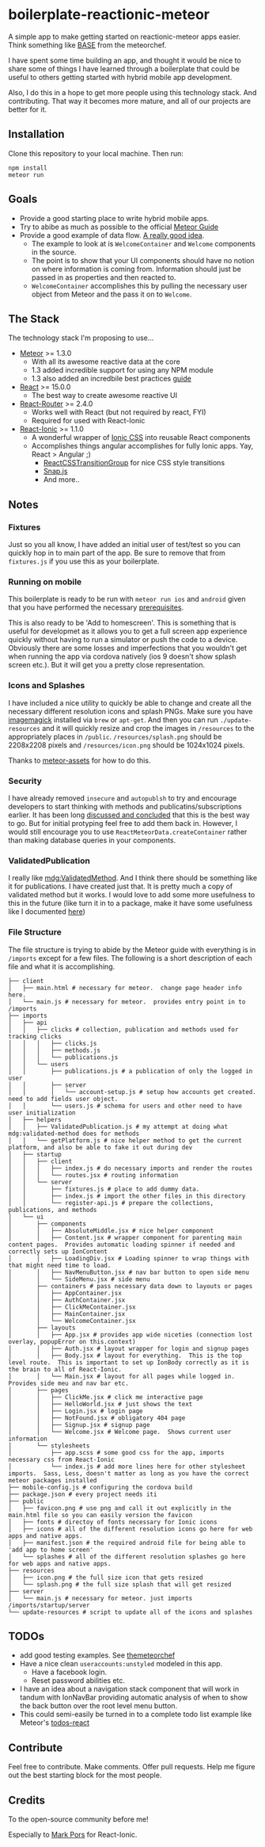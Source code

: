 # boilerplate-reactionic-meteor

A simple app to make getting started on reactionic-meteor apps easier.  Think something like [BASE](https://github.com/themeteorchef/base) from the meteorchef.

I have spent some time building an app, and thought it would be nice to share some of things I have learned through a boilerplate that could be useful to others getting started with hybrid mobile app development.

Also, I do this in a hope to get more people using this technology stack.  And contributing.  That way it becomes more mature, and all of our projects are better for it.

## Installation

Clone this repository to your local machine.  Then run:

```
npm install
meteor run
```

## Goals

* Provide a good starting place to write hybrid mobile apps.
* Try to abibe as much as possible to the official [Meteor Guide](http://guide.meteor.com/)
* Provide a good example of data flow. [A really good idea](http://guide.meteor.com/react.html#using-createContainer).
  * The example to look at is `WelcomeContainer` and `Welcome` components in the source.
  * The point is to show that your UI components should have no notion on where information is coming from.  Information should just be passed in as properties and then reacted to.
  * `WelcomeContainer` accomplishes this by pulling the necessary user object from Meteor and the pass it on to `Welcome`.

## The Stack

The technology stack I'm proposing to use...

* [Meteor](https://www.meteor.com/) >= 1.3.0
  * With all its awesome reactive data at the core
  * 1.3 added incredible support for using any NPM module
  * 1.3 also added an incredbile best practices [guide](http://guide.meteor.com/)
* [React](https://facebook.github.io/react/index.html) >= 15.0.0
  * The best way to create awesome reactive UI
* [React-Router](https://github.com/reactjs/react-router) >= 2.4.0
  * Works well with React (but not required by react, FYI)
  * Required for used with React-Ionic
* [React-Ionic](http://reactionic.github.io/) >= 1.1.0
  * A wonderful wrapper of [Ionic CSS](http://ionicframework.com/docs/components/) into reusable React components
  * Accomplishes things angular accomplishes for fully Ionic apps. Yay, React > Angular ;)
    * [ReactCSSTransitionGroup](https://facebook.github.io/react/docs/animation.html) for nice CSS style transitions
    * [Snap.js](https://github.com/jakiestfu/Snap.js/)
    * And more..


## Notes

### Fixtures

Just so you all know, I have added an initial user of test/test so you can quickly hop in to main part of the app.  Be sure to remove that from `fixtures.js` if you use this as your boilerplate.

### Running on mobile

This boilerplate is ready to be run with `meteor run ios` and `android` given that you have performed the necessary [prerequisites](http://guide.meteor.com/mobile.html#installing-prerequisites).

This is also ready to be 'Add to homescreen'.  This is something that is useful for developmet as it allows you to get a full screen app experience quickly without having to run a simulator or push the code to a device.  Obviously there are some losses and imperfections that you wouldn't get when running the app via cordova natively (ios 9 doesn't show splash screen etc.).  But it will get you a pretty close representation.

### Icons and Splashes

I have included a nice utility to quickly be able to change and create all the necessary different resolution icons and splash PNGs.  Make sure you have [imagemagick](http://www.imagemagick.org/script/index.php) installed via `brew` or `apt-get`.  And then you can run `./update-resources` and it will quickly resize and crop the images in `/resources` to the appropriately places in `/public`.  `/resources/splash.png` should be 2208x2208 pixels and `/resources/icon.png` should be 1024x1024 pixels.

Thanks to [meteor-assets](https://github.com/lpender/meteor-assets) for how to do this.

### Security

I have already removed `insecure` and `autopublsh` to try and encourage developers to start thinking with methods and publicatins/subscriptions earlier.  It has been long [discussed and concluded](http://guide.meteor.com/security.html#allow-deny) that this is the best way to go.  But for initial protyping feel free to add them back in.  However, I would still encourage you to use `ReactMeteorData.createContainer` rather than making database queries in your components.

### ValidatedPublication

I really like [mdg:ValidatedMethod](https://github.com/meteor/validated-method).  And I think there should be something like it for publications.  I have created just that.  It is pretty much a copy of validated method but it works.  I would love to add some more usefulness to this in the future (like turn it in to a package, make it have some usefulness like I documented [here](https://github.com/meteor/validated-method/issues/51))

### File Structure

The file structure is trying to abide by the Meteor guide with everything is in `/imports` except for a few files.  The following is a short description of each file and what it is accomplishing.

```
├── client
│   ├── main.html # necessary for meteor.  change page header info here.
│   └── main.js # necessary for meteor.  provides entry point in to /imports
├── imports
│   ├── api
│   │   ├── clicks # collection, publication and methods used for tracking clicks
│   │   │   ├── clicks.js
│   │   │   ├── methods.js
│   │   │   └── publications.js
│   │   └── users
│   │       ├── publications.js # a publication of only the logged in user
│   │       ├── server
│   │       │   └── account-setup.js # setup how accounts get created.  need to add fields user object.
│   │       └── users.js # schema for users and other need to have user initialization
│   ├── helpers
│   │   ├── ValidatedPublication.js # my attempt at doing what mdg:validated-method does for methods
│   │   └── getPlatform.js # nice helper method to get the current platform, and also be able to fake it out during dev
│   ├── startup
│   │   ├── client
│   │   │   ├── index.js # do necessary imports and render the routes
│   │   │   └── routes.jsx # routing information
│   │   └── server
│   │       ├── fixtures.js # place to add dummy data.
│   │       ├── index.js # import the other files in this directory
│   │       └── register-api.js # prepare the collections, publications, and methods
│   └── ui
│       ├── components
│       │   ├── AbsoluteMiddle.jsx # nice helper component
│       │   ├── Content.jsx # wrapper component for parenting main content pages.  Provides automatic loading spinner if needed and correctly sets up IonContent
│       │   ├── LoadingDiv.jsx # Loading spinner to wrap things with that might need time to load.
│       │   ├── NavMenuButton.jsx # nav bar button to open side menu
│       │   └── SideMenu.jsx # side menu
│       ├── containers # pass necessary data down to layouts or pages
│       │   ├── AppContainer.jsx
│       │   ├── AuthContainer.jsx
│       │   ├── ClickMeContainer.jsx
│       │   ├── MainContainer.jsx
│       │   └── WelcomeContainer.jsx
│       ├── layouts
│       │   ├── App.jsx # provides app wide niceties (connection lost overlay, popupError on this.context)
│       │   ├── Auth.jsx # layout wrapper for login and signup pages
│       │   ├── Body.jsx # layout for everything.  This is the top level route.  This is important to set up IonBody correctly as it is the brain to all of React-Ionic.
│       │   └── Main.jsx # layout for all pages while logged in.  Provides side meu and nav bar etc.
│       ├── pages
│       │   ├── ClickMe.jsx # click me interactive page
│       │   ├── HelloWorld.jsx # just shows the text
│       │   ├── Login.jsx # login page
│       │   ├── NotFound.jsx # obligatory 404 page
│       │   ├── Signup.jsx # signup page
│       │   └── Welcome.jsx # Welcome page.  Shows current user information
│       └── stylesheets
│           ├── app.scss # some good css for the app, imports necessary css from React-Ionic
│           └── index.js # add more lines here for other stylesheet imports.  Sass, Less, doesn't matter as long as you have the correct meteor packages installed
├── mobile-config.js # configuring the cordova build
├── package.json # every project needs iti
├── public
│   ├── favicon.png # use png and call it out explicitly in the main.html file so you can easily version the favicon
│   ├── fonts # directoy of fonts necessary for Ionic icons
│   ├── icons # all of the different resolution icons go here for web apps and native apps.
│   ├── manifest.json # the required android file for being able to 'add app to home screen'
│   └── splashes # all of the different resolution splashes go here for web apps and native apps.
├── resources
│   ├── icon.png # the full size icon that gets resized
│   └── splash.png # the full size splash that will get resized
├── server
│   └── main.js # necessary for meteor. just imports /imports/startup/server
└── update-resources # script to update all of the icons and splashes
```

## TODOs

* add good testing examples.  See [themeteorchef](https://themeteorchef.com/snippets/acceptance-testing-basics-with-chimp/)
* Have a nice clean `useraccounts:unstyled` modeled in this app.
  * Have a facebook login.
  * Reset password abilities etc.
* I have an idea about a navigation stack component that will work in tandum with IonNavBar providing automatic analysis of when to show the back button over the root level menu button.
* This could semi-easily be turned in to a complete todo list example like Meteor's [todos-react](https://github.com/meteor/todos/tree/react)

## Contribute

Feel free to contribute.  Make comments.  Offer pull requests.  Help me figure out the best starting block for the most people.

## Credits

To the open-source community before me!

Especially to [Mark Pors](https://github.com/pors/) for React-Ionic.
